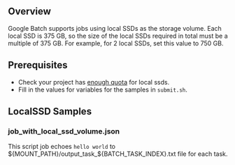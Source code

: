## Overview
Google Batch supports jobs using local SSDs as the storage volume. Each local SSD
is 375 GB, so the size of the local SSDs required in total must be a multiple of
375 GB. For example, for 2 local SSDs, set this value to 750 GB.

## Prerequisites
* Check your project has [enough quota](https://cloud.google.com/compute/resource-usage#disk_quota) for local ssds.
* Fill in the values for variables for the samples in `submit.sh`.

## LocalSSD Samples
### job_with_local_ssd_volume.json
This script job echoes `hello world` to ${MOUNT_PATH}/output_task_${BATCH_TASK_INDEX}.txt
file for each task.